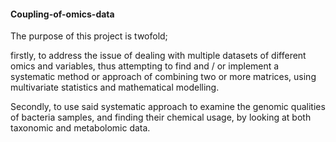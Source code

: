 #### Coupling-of-omics-data ####
The purpose of this project is twofold; 

firstly, to address the issue of dealing with multiple datasets of different omics and variables, thus attempting to find and / or implement a systematic method or approach of combining two or more matrices, using multivariate statistics and mathematical modelling. 

Secondly, to use said systematic approach to examine the genomic qualities of bacteria samples, and finding their chemical usage, by looking at both taxonomic and metabolomic data.